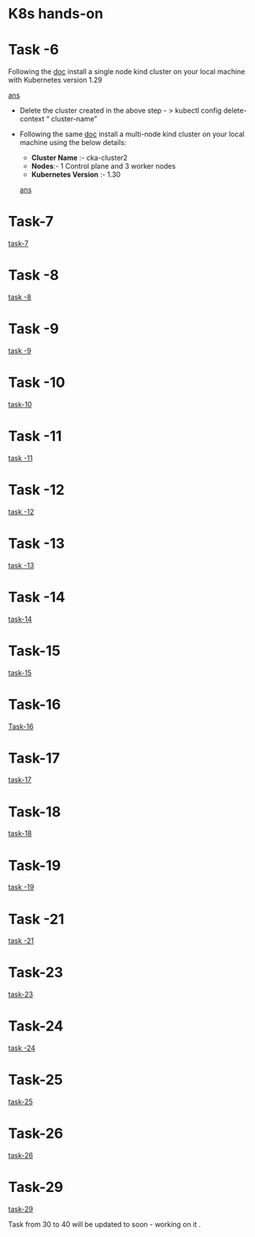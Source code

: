 # K8s hands-on

# Task -6

Following the [doc](https://kind.sigs.k8s.io/) install a single node kind cluster on your local machine with Kubernetes version 1.29 

[ans](https://www.notion.so/ans-14c9b56f0a668060adf4e1ebaa4cccdc?pvs=21)

- Delete the cluster created in the above step - > kubectl config delete-context “ cluster-name”
- Following the same [doc](https://kind.sigs.k8s.io/) install a multi-node kind cluster on your local machine using the below details:
    - **Cluster Name** :- cka-cluster2
    - **Nodes**:- 1 Control plane and 3 worker nodes
    - **Kubernetes Version** :- 1.30
    
    [ans](https://www.notion.so/ans-14c9b56f0a6680098004d03b696fa03c?pvs=21)
    

# Task-7

[task-7 ](https://www.notion.so/task-7-14c9b56f0a66808f8be7eef70d16bb6e?pvs=21)

# Task -8

[task -8](https://www.notion.so/task-8-1509b56f0a66804d88e7e9e9d7b69191?pvs=21)

# Task -9

[task -9](https://www.notion.so/task-9-1529b56f0a668067af49f14919e7de60?pvs=21)

# Task -10

[task-10](https://www.notion.so/task-10-1539b56f0a6680d98784e393ec2fbada?pvs=21)

# Task -11

[task -11](https://www.notion.so/task-11-1539b56f0a668067b162fde6158b5481?pvs=21)

# Task -12

[task -12](https://www.notion.so/task-12-1549b56f0a66800c9581cfaeb3c851ee?pvs=21)

# Task -13

[task -13](https://www.notion.so/task-13-1579b56f0a668085a3e7ef80f26fc7ce?pvs=21)

# Task -14

[task-14](https://www.notion.so/task-14-1589b56f0a6680c6837be5085ec2b364?pvs=21)

# Task-15

[task-15](https://www.notion.so/task-15-1589b56f0a6680ec8baaf613770bde9e?pvs=21)

# Task-16

[Task-16](https://www.notion.so/Task-16-1599b56f0a66802aa3fcfc1c90306d26?pvs=21)

# Task-17

[task-17](https://www.notion.so/task-17-1599b56f0a6680d799acdac900f7f8fb?pvs=21)

# Task-18

[task-18](https://www.notion.so/task-18-15b9b56f0a66808b8975ec95751742dc?pvs=21)

# Task-19

[task -19](https://www.notion.so/task-19-15c9b56f0a668066970fcf95712fff96?pvs=21)

# Task -21

[task -21](https://www.notion.so/task-21-15e9b56f0a668095a012ef938f19853d?pvs=21)

# Task-23

[task-23](https://www.notion.so/task-23-15f9b56f0a66800d8943eadb6b2f2297?pvs=21)

# Task-24

[task -24](https://www.notion.so/task-24-1609b56f0a66809d85c4dae8f67631b4?pvs=21)

# Task-25

[task-25](https://www.notion.so/task-25-1619b56f0a6680d2b27dd4152a380a1f?pvs=21)

# Task-26

[task-26](https://www.notion.so/task-26-1669b56f0a6680d1bc13ed54b5b89796?pvs=21)


# Task-29

[task-29](https://www.notion.so/task-29-16a9b56f0a66802faaf6f71e4df2c509?pvs=21)


Task from 30 to 40 will be updated to soon - working on it .
